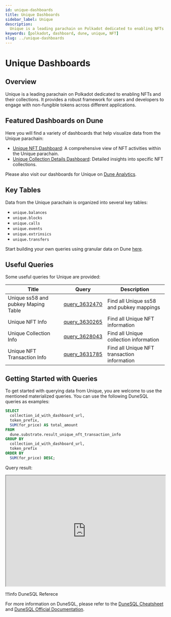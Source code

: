```yaml
---
id: unique-dashboards
title: Unique Dashboards
sidebar_label: Unique
description:
  Unique is a leading parachain on Polkadot dedicated to enabling NFTs and their collections.
keywords: [polkadot, dashboard, dune, unique, NFT]
slug: ../unique-dashboards
---
```


# Unique Dashboards

## Overview

Unique is a leading parachain on Polkadot dedicated to enabling NFTs and their collections. It
provides a robust framework for users and developers to engage with non-fungible tokens across
different applications.

## Featured Dashboards on Dune

Here you will find a variety of dashboards that help visualize data from the Unique parachain:

- [Unique NFT Dashboard](https://dune.com/substrate/unique-nft-dashboard): A comprehensive view of
  NFT activities within the Unique parachain.
- [Unique Collection Details Dashboard](https://dune.com/substrate/unique-collection-details):
  Detailed insights into specific NFT collections.

Please also visit our dashboards for Unique on
[Dune Analytics](https://dune.com/discover/content/relevant?q=title:Unique%20author:substrate).

## Key Tables

Data from the Unique parachain is organized into several key tables:

- `unique.balances`
- `unique.blocks`
- `unique.calls`
- `unique.events`
- `unique.extrinsics`
- `unique.transfers`

Start building your own queries using granular data on Dune
[here](https://dune.com/queries?category=canonical&namespace=unique).

## Useful Queries

Some useful queries for Unique are provided:

| Title                               | Query                                             | Description                                 |
| ----------------------------------- | ------------------------------------------------- | ------------------------------------------- |
| Unique ss58 and pubkey Maping Table | [query_3632470](https://dune.com/queries/3632470) | Find all Unique ss58 and pubkey mappings    |
| Unique NFT Info                     | [query_3630265](https://dune.com/queries/3630265) | Find all Unique NFT information             |
| Unique Collection Info              | [query_3628043](https://dune.com/queries/3628043) | Find all Unique collection information      |
| Unique NFT Transaction Info         | [query_3631785](https://dune.com/queries/3631785) | Find all Unique NFT transaction information |

## Getting Started with Queries

To get started with querying data from Unique, you are welcome to use the mentioned materialized
queries. You can use the following DuneSQL queries as examples:

```sql title="Unique Top Collections by Total Sales Amount" showLineNumbers
SELECT
  collection_id_with_dashboard_url,
  token_prefix,
  SUM(for_price) AS total_amount
FROM
  dune.substrate.result_unique_nft_transaction_info
GROUP BY
  collection_id_with_dashboard_url,
  token_prefix
ORDER BY
  SUM(for_price) DESC;
```

Query result:

<iframe src="https://dune.com/embeds/3632384/6118455/c4199fa9-3227-4688-90f1-81f0fc60db31" height="350" width="100%"></iframe>

!!!info DuneSQL Referece

For more information on DuneSQL, please refer to the [DuneSQL Cheatsheet](../dunesql-cheatsheet.md)
and
[DuneSQL Official Documentation](https://docs.dune.com/query-engine/Functions-and-operators/index).


